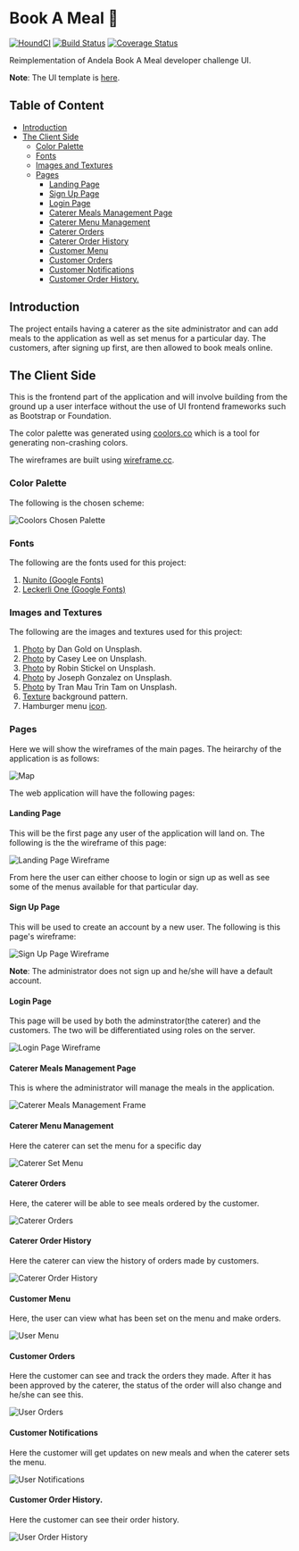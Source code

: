 # Book A Meal :pizza:
[![HoundCI](https://img.shields.io/badge/Protected%20by-HoundCI-brightgreen.svg)](https://houndci.com)
[![Build Status](https://travis-ci.org/codingedward/book-a-meal-ui.svg?branch=develop)](https://travis-ci.org/codingedward/book-a-meal-ui)
[![Coverage Status](https://coveralls.io/repos/github/codingedward/book-a-meal-ui/badge.svg?branch=develop)](https://coveralls.io/github/codingedward/book-a-meal-ui?branch=develop)

Reimplementation of Andela Book A Meal developer challenge UI.

**Note**: The UI template is [here](https://codingedward.github.io/book-a-meal-ui).

## Table of Content

  * [Introduction](#introduction)
  * [The Client Side](#the-client-side)
     * [Color Palette](#color-palette)
     * [Fonts](#fonts)
     * [Images and Textures](#images-and-textures)
     * [Pages](#pages)
        * [Landing Page](#landing-page)
        * [Sign Up Page](#sign-up-page)
        * [Login Page](#login-page)
        * [Caterer Meals Management Page](#caterer-meals-management-page)
        * [Caterer Menu Management](#caterer-menu-management)
        * [Caterer Orders](#caterer-orders)
        * [Caterer Order History](#caterer-order-history)
        * [Customer Menu](#customer-menu)
        * [Customer Orders](#customer-orders)
        * [Customer Notifications](#customer-notifications)
        * [Customer Order History.](#customer-order-history)

## Introduction
The project entails having a caterer as the site administrator and can add 
meals to the application as well as set menus for a particular day. 
The customers, after signing up first, are then allowed to book meals online.

## The Client Side
This is the frontend part of the application and will involve building from 
the ground up a user interface without the use of UI frontend frameworks such 
as Bootstrap or Foundation. 

The color palette was generated using [coolors.co](https://coolors.co) which 
is a tool for generating non-crashing colors.

The wireframes are built using [wireframe.cc](https://wireframe.cc/).

### Color Palette
The following is the chosen scheme:

![Coolors Chosen Palette](https://coolors.co/export/png/2d728f-3b8ea5-f5ee9e-f49e4c-ab3428)

### Fonts
The following are the fonts used for this project:
1. [Nunito (Google Fonts) ](https://fonts.google.com/?query=Nunito)
2. [Leckerli One (Google Fonts)](https://fonts.google.com/?query=Leckerli+One)

### Images and Textures
The following are the images and textures used for this project:
1. [Photo](https://unsplash.com/photos/4_jhDO54BYg) by Dan Gold on Unsplash.
2. [Photo](https://unsplash.com/photos/awj7sRviVXo) by Casey Lee on Unsplash.
3. [Photo](https://unsplash.com/photos/tzl1UCXg5Es) by Robin Stickel on Unsplash.
3. [Photo](https://unsplash.com/photos/QaGDmf5tMiE) by Joseph Gonzalez on Unsplash.
4. [Photo](https://unsplash.com/photos/Vajgh8pZKnI) by Tran Mau Trin Tam on Unsplash.
5. [Texture](https://www.transparenttextures.com/food.html) background pattern.
6. Hamburger menu [icon](https://icons8.com/icon/5574/menu).

### Pages
Here we will show the wireframes of the main pages. 
The heirarchy of the application is as follows:

![Map](https://image.ibb.co/gwHiWx/map.png)

The web application will have the following pages:

#### Landing Page
This will be the first page any user of the application will land on. 
The following is the the wireframe of this page:

![Landing Page Wireframe](https://image.ibb.co/irri6n/landing_page.png)

From here the user can either choose to login or sign up as well as see some 
of the menus available for that particular day.

#### Sign Up Page
This will be used to create an account by a new user.
The  following is this page's wireframe:

![Sign Up Page Wireframe](https://image.ibb.co/eYR4z7/sign_up.png)

**Note**: The administrator does not sign up and he/she will have a default
account.

#### Login Page
This page will be used by both the adminstrator(the caterer) and the 
customers. The two will be differentiated using roles on the server. 

![Login Page Wireframe](https://image.ibb.co/gtzDsS/login.png) 

#### Caterer Meals Management Page
This is where the administrator will manage the meals in the application.

![Caterer Meals Management Frame](https://image.ibb.co/d89osS/manage_meals.png)

#### Caterer Menu Management 
Here the caterer can set the menu for a specific day

![Caterer Set Menu](https://image.ibb.co/dKxxmn/set_menu.png)

#### Caterer Orders 
Here, the caterer will be able to see meals ordered by the customer.

![Caterer Orders](https://image.ibb.co/h82Kz7/orders.png)

#### Caterer Order History
Here the caterer can view the history of orders made by customers.

![Caterer Order History ](https://image.ibb.co/jJRORn/order_history.png)


#### Customer Menu
Here, the user can view what has been set on the menu and make orders.

![User Menu](https://image.ibb.co/cGb2rx/user_menu.png)

#### Customer Orders
Here the customer can see and track the orders they made. After it has been
approved by the caterer, the status of the order will also change and he/she
can see this.

![User Orders](https://image.ibb.co/jY62rx/user_orders.png)

#### Customer Notifications
Here the customer will get updates on new meals and when the caterer sets the
menu.

![User Notifications](https://image.ibb.co/i5DqBx/user_notifications.png)

#### Customer Order History.
Here the customer can see their order history.

![User Order History](https://image.ibb.co/guyqBx/user_history.png)


